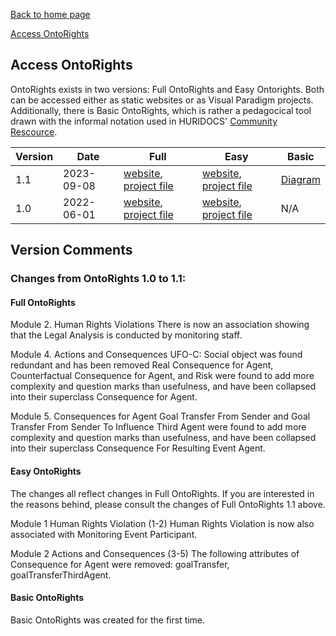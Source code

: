 [Back to home page](index.md)

[Access OntoRights](ontorights-access.md)

## Access OntoRights
OntoRights exists in two versions: Full OntoRights and Easy Ontorights. Both can be accessed either as static websites or as Visual Paradigm projects. Additionally, there is Basic OntoRights, which is rather a pedagocical tool drawn with the informal notation used in HURIDOCS' [Community Rescource](https://huridocs.org/community-resources/designing-your-conceptual-data-model/).

| **Version** | **Date**             | **Full**               | **Easy**             | **Basic**             | 
|-------------|------------------------|------------------------|------------------------|------------------------|
| 1.1         | 2023-09-08         | [website](vp-projects/Full_OntoRights_v1_1/), [project file](vp-projects/Full_OntoRights_v1_1/Full_OntoRights_v1_1.vpp) | [website](vp-projects/Easy_OntoRights_v1_1), [project file](vp-projects/Easy_OntoRights_v1_1/Easy_OntoRights_v1_1.vpp) | [Diagram](https://drive.google.com/file/d/1uBOPICySX00OqzBOiQqQKAim-gSMyJCP/view?usp=sharing)|
| 1.0         | 2022-06-01         | [website](vp-projects/Full_OntoRights_v1_0), [project file](vp-projects/Full_OntoRights_v1_0.vpp) | [website](vp-projects/Simple_OntoRights_v1_0), [project file](vp-projects/Simple_OntoRights_v1_0.vpp) |N/A|



## Version Comments
### Changes from OntoRights 1.0 to 1.1:
#### Full OntoRights
Module 2. Human Rights Violations
There is now an association showing that the Legal Analysis is conducted by monitoring staff. 

Module 4. Actions and Consequences
UFO-C: Social object was found redundant and has been removed
Real Consequence for Agent, Counterfactual Consequence for Agent, and Risk were found to add more complexity and question marks than usefulness, and have been collapsed into their superclass Consequence for Agent. 

Module 5. Consequences for Agent
Goal Transfer From Sender and Goal Transfer From Sender To Influence Third Agent were found to add more complexity and question marks than usefulness, and have been collapsed into their superclass Consequence For Resulting Event Agent.

#### Easy OntoRights
The changes all reflect changes in Full OntoRights. If you are interested in the reasons behind, please consult the changes of Full OntoRights 1.1 above.

Module 1 Human Rights Violation (1-2)
Human Rights Violation is now also associated with Monitoring Event Participant.

Module 2 Actions and Consequences (3-5)
The following attributes of Consequence for Agent were removed: goalTransfer, goalTransferThirdAgent. 

#### Basic OntoRights
Basic OntoRights was created for the first time.
